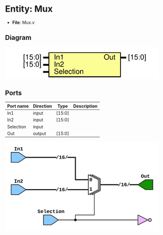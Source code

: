 # Entity: Mux 

- **File**: Mux.v
## Diagram

![Diagram](Mux.svg "Diagram")
## Ports

| Port name | Direction | Type   | Description |
| --------- | --------- | ------ | ----------- |
| In1       | input     | [15:0] |             |
| In2       | input     | [15:0] |             |
| Selection | input     |        |             |
| Out       | output    | [15:0] |             |

![Schematic](Mux_Sec.svg "Diagram")